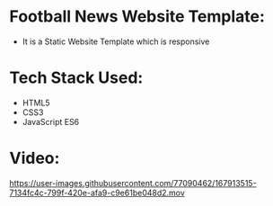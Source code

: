 # Football News Website Template:
 - It is a Static Website Template which is responsive

# Tech Stack Used:

- HTML5
- CSS3
- JavaScript ES6

# Video:

https://user-images.githubusercontent.com/77090462/167913515-7134fc4c-799f-420e-afa9-c9e61be048d2.mov
